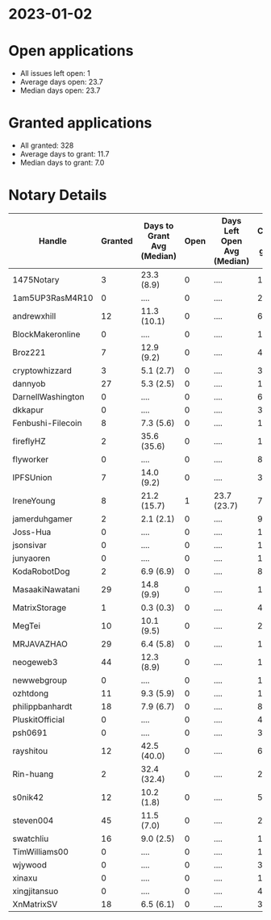 2023-01-02
==========

# Open applications

- All issues left open: 1
- Average days open: 23.7
- Median days open: 23.7

# Granted applications

- All granted: 328
- Average days to grant: 11.7
- Median days to grant: 7.0

# Notary Details

| Handle            |   Granted | Days to Grant Avg (Median)   |   Open | Days Left Open Avg (Median)   |   Closed (no grant) |
|-------------------|-----------|------------------------------|--------|-------------------------------|---------------------|
| 1475Notary        |         3 | 23.3  (8.9)                  |      0 | ....                          |                  13 |
| 1am5UP3RasM4R10   |         0 | ....                         |      0 | ....                          |                   2 |
| andrewxhill       |        12 | 11.3  (10.1)                 |      0 | ....                          |                  69 |
| BlockMakeronline  |         0 | ....                         |      0 | ....                          |                   1 |
| Broz221           |         7 | 12.9  (9.2)                  |      0 | ....                          |                  41 |
| cryptowhizzard    |         3 | 5.1  (2.7)                   |      0 | ....                          |                  39 |
| dannyob           |        27 | 5.3  (2.5)                   |      0 | ....                          |                 136 |
| DarnellWashington |         0 | ....                         |      0 | ....                          |                   6 |
| dkkapur           |         0 | ....                         |      0 | ....                          |                   3 |
| Fenbushi-Filecoin |         8 | 7.3  (5.6)                   |      0 | ....                          |                 104 |
| fireflyHZ         |         2 | 35.6  (35.6)                 |      0 | ....                          |                  11 |
| flyworker         |         0 | ....                         |      0 | ....                          |                   8 |
| IPFSUnion         |         7 | 14.0  (9.2)                  |      0 | ....                          |                  33 |
| IreneYoung        |         8 | 21.2  (15.7)                 |      1 | 23.7  (23.7)                  |                  75 |
| jamerduhgamer     |         2 | 2.1  (2.1)                   |      0 | ....                          |                   9 |
| Joss-Hua          |         0 | ....                         |      0 | ....                          |                  10 |
| jsonsivar         |         0 | ....                         |      0 | ....                          |                  13 |
| junyaoren         |         0 | ....                         |      0 | ....                          |                   1 |
| KodaRobotDog      |         2 | 6.9  (6.9)                   |      0 | ....                          |                   8 |
| MasaakiNawatani   |        29 | 14.8  (9.9)                  |      0 | ....                          |                 131 |
| MatrixStorage     |         1 | 0.3  (0.3)                   |      0 | ....                          |                   4 |
| MegTei            |        10 | 10.1  (9.5)                  |      0 | ....                          |                  29 |
| MRJAVAZHAO        |        29 | 6.4  (5.8)                   |      0 | ....                          |                 135 |
| neogeweb3         |        44 | 12.3  (8.9)                  |      0 | ....                          |                 172 |
| newwebgroup       |         0 | ....                         |      0 | ....                          |                  18 |
| ozhtdong          |        11 | 9.3  (5.9)                   |      0 | ....                          |                 107 |
| philippbanhardt   |        18 | 7.9  (6.7)                   |      0 | ....                          |                  81 |
| PluskitOfficial   |         0 | ....                         |      0 | ....                          |                   4 |
| psh0691           |         0 | ....                         |      0 | ....                          |                   3 |
| rayshitou         |        12 | 42.5  (40.0)                 |      0 | ....                          |                  62 |
| Rin-huang         |         2 | 32.4  (32.4)                 |      0 | ....                          |                   2 |
| s0nik42           |        12 | 10.2  (1.8)                  |      0 | ....                          |                  50 |
| steven004         |        45 | 11.5  (7.0)                  |      0 | ....                          |                 200 |
| swatchliu         |        16 | 9.0  (2.5)                   |      0 | ....                          |                 122 |
| TimWilliams00     |         0 | ....                         |      0 | ....                          |                  15 |
| wjywood           |         0 | ....                         |      0 | ....                          |                  39 |
| xinaxu            |         0 | ....                         |      0 | ....                          |                   1 |
| xingjitansuo      |         0 | ....                         |      0 | ....                          |                   4 |
| XnMatrixSV        |        18 | 6.5  (6.1)                   |      0 | ....                          |                  38 |